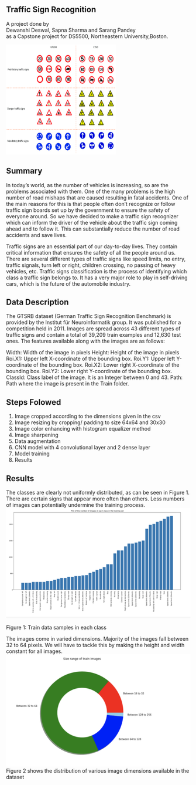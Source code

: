 ## Traffic Sign Recognition
A project done by <br> Dewanshi Deswal, Sapna Sharma and Sarang Pandey <br> as a Capstone project for DS5500, Northeastern University,Boston.



<img src="https://github.com/sharmasapna/Traffic_Sign_Recognition/blob/main/data/German-traffic-sign.png" width="300" height="300">

## Summary

In today’s world, as the number of vehicles is increasing, so are the problems associated with them. One of the many problems is the high number of road mishaps that are caused resulting in fatal accidents. One of the main reasons for this is that people often don’t recognize or follow traffic sign boards set up by the government to ensure the safety of everyone around. So we have decided to make a traffic sign recognizer which can inform the driver of the vehicle about the traffic sign coming ahead and to follow it. This can substantially reduce the number of road accidents and save lives.

Traffic signs are an essential part of our day-to-day lives. They contain critical information that ensures the safety of all the people around us. There are several different types of traffic signs like speed limits, no entry, traffic signals, turn left or right, children crossing, no passing of heavy vehicles, etc. Traffic signs classification is the process of identifying which class a traffic sign belongs to. It has a very major role to play in self-driving cars, which is the future of the automobile industry.

## Data Description

The GTSRB dataset (German Traffic Sign Recognition Benchmark) is provided by the Institut für Neuroinformatik group. It was published for a competition held in 2011. Images are spread across 43 different types of traffic signs and contain a total of 39,209 train examples and 12,630 test ones. The features available along with the images are as follows:

Width: Width of the image in pixels
Height: Height of the image in pixels
Roi.X1: Upper left X-coordinate of the bounding box.
Roi.Y1: Upper left Y-coordinate of the bounding box.
Roi.X2: Lower right X-coordinate of the bounding box.
Roi.Y2: Lower right Y-coordinate of the bounding box.
ClassId: Class label of the image. It is an Integer between 0 and 43.
Path: Path where the image is present in the Train folder. 
 
 
## Steps Folowed 
1. Image cropped according to the dimensions given in the csv
2. Image resizing by cropping/ padding to size 64x64 and 30x30
3. Image color enhancing with histogram equalizer method
4. Image sharpening
5. Data augmentation 
6. CNN model with 4 convolutional layer and 2 dense layer
7. Model training 
8. Results



## Results

The classes are clearly not uniformly distributed, as can be seen in Figure 1. There are certain signs that appear more often than others. Less numbers of images can potentially undermine the training process.
<img src="https://github.com/sharmasapna/Traffic_Sign_Recognition/blob/main/data/train_sample_distribution.png">

Figure 1: Train data samples in each class


The images come in varied dimensions. Majority of the images fall between 32 to 64 pixels. We will have to tackle this by making the height and width constant for all images. 
<img src="https://github.com/sharmasapna/Traffic_Sign_Recognition/blob/main/data/train_size_distribution.png">
Figure 2 shows the distribution of various image dimensions available in the dataset



    
    

<!---

<img src="https://github.com/sharmasapna/BlueBike_Traffic_Forecasting/blob/main/data/EDA_Results.png">

<img src="https://github.com/sharmasapna/BlueBike_Traffic_Forecasting/blob/main/data/Hourly_Weekday_Heatmap.png" width="400" height="200"><img src="https://github.com/sharmasapna/BlueBike_Traffic_Forecasting/blob/main/data/bb_from_to stations_heatmap.png" width="200" height="200">

<!---
